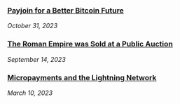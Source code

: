 ### [Payjoin for a Better Bitcoin Future](/articles/bitcoin/payjoin)

_October 31, 2023_

### [The Roman Empire was Sold at a Public Auction](/articles/rome/price-of-roman-empire)

_September 14, 2023_

### [Micropayments and the Lightning Network](/articles/bitcoin/micropayments)

_March 10, 2023_
